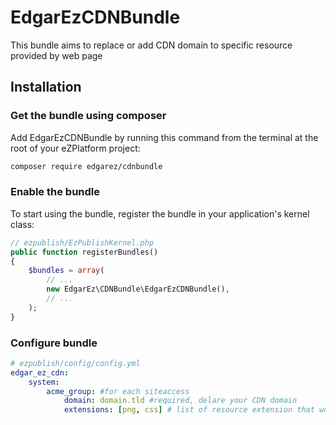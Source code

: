 # EdgarEzCDNBundle

This bundle aims to replace or add CDN domain to specific resource provided by web page


## Installation

### Get the bundle using composer

Add EdgarEzCDNBundle by running this command from the terminal at the root of
your eZPlatform project:

```bash
composer require edgarez/cdnbundle
```


### Enable the bundle

To start using the bundle, register the bundle in your application's kernel class:

```php
// ezpublish/EzPublishKernel.php
public function registerBundles()
{
    $bundles = array(
        // ...
        new EdgarEz\CDNBundle\EdgarEzCDNBundle(),
        // ...
    );
}
```

### Configure bundle

```yaml
# ezpublish/config/config.yml
edgar_ez_cdn:
    system:
        acme_group: #for each siteaccess
            domain: domain.tld #required, delare your CDN domain
            extensions: [png, css] # list of resource extension that would be serve by your CDN
